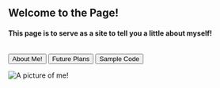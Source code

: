 ## Welcome to the Page!

#### This page is to serve as a site to tell you a little about myself!

###### 

<button type="button">About Me!</button> 
<button type="button">Future Plans</button>
<button type="button">Sample Code</button>

![A picture of me!](mypic.HEIC)

